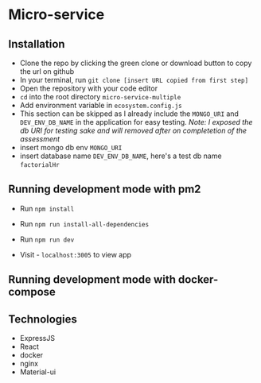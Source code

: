 # Micro-service

## Installation

- Clone the repo by clicking the green clone or download button to copy the url on github
- In your terminal, run `git clone [insert URL copied from first step]`
- Open the repository with your code editor
- `cd` into the root directory `micro-service-multiple`
- Add environment variable in `ecosystem.config.js`
- This section can be skipped as I already include the `MONGO_URI` and `DEV_ENV_DB_NAME` in the application for easy testing.
*Note: I exposed the db URI for testing sake and will removed after on completetion of the assessment*
- insert mongo db env `MONGO_URI`
- insert database name `DEV_ENV_DB_NAME`, here's a test db name `factorialHr`

## Running development mode with pm2

- Run `npm install`

- Run `npm run install-all-dependencies`

- Run `npm run dev`

- Visit - `localhost:3005` to view app

## Running development mode with docker-compose

## Technologies

- ExpressJS
- React
- docker
- nginx
- Material-ui
